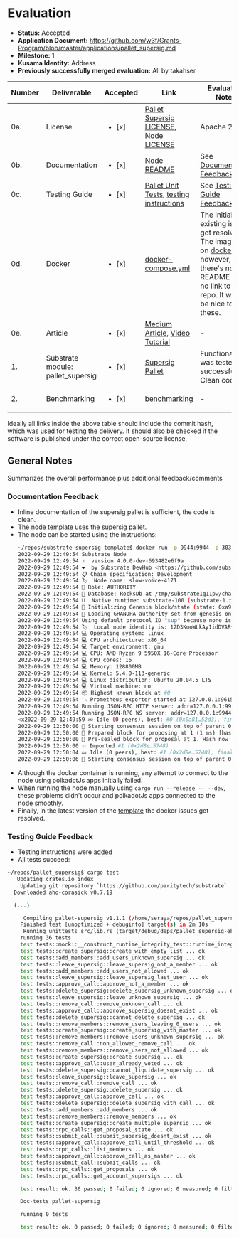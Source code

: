 # Evaluation

- **Status:** Accepted
- **Application Document:** https://github.com/w3f/Grants-Program/blob/master/applications/pallet_supersig.md
- **Milestone:** 1
- **Kusama Identity:** Address
- **Previously successfully merged evaluation:** All by takahser

| Number | Deliverable                       | Accepted               | Link                                                                                                                                                                                                                                                                     | Evaluation Notes                                                                                                                                                                                                  |
| ------ | --------------------------------- | ---------------------- | ------------------------------------------------------------------------------------------------------------------------------------------------------------------------------------------------------------------------------------------------------------------------ | ----------------------------------------------------------------------------------------------------------------------------------------------------------------------------------------------------------------- |
| 0a.    | License                           | <ul><li>[x] </li></ul> | [Pallet Supersig LICENSE](https://github.com/kabocha-network/pallet_supersig/blob/e8d85c7fd2d896562b038648b0a936f077039e16/LICENSE), [Node LICENSE](https://github.com/decentration/substrate-supersig-template/blob/abdfb445b88c4739b9585e52548314ea1fb98127/LICENSE)   | Apache 2.0                                                                                                                                                                                                        |
| 0b.    | Documentation                     | <ul><li>[x] </li></ul> | [Node README](https://github.com/decentration/substrate-supersig-template/blob/abdfb445b88c4739b9585e52548314ea1fb98127/README.md)                                                                                                                                       | See [Documentation Feedback](#documentation-feedback)                                                                                                                                                             |
| 0c.    | Testing Guide                     | <ul><li>[x] </li></ul> | [Pallet Unit Tests](https://github.com/kabocha-network/pallet_supersig/tree/e8d85c7fd2d896562b038648b0a936f077039e16/src/tests), [testing instructions](https://github.com/kabocha-network/pallet_supersig/blob/f3b4842b971df00287f1ec6e2dcc41c431bce799/README.md#test) | See [Testing Guide Feedback](#testing-guide-feedback)                                                                                                                                                             |
| 0d.    | Docker                            | <ul><li>[x] </li></ul> | [docker-compose.yml](https://github.com/decentration/substrate-supersig-template/blob/abdfb445b88c4739b9585e52548314ea1fb98127/docker-compose.yml)                                                                                                                       | The initially existing issues got resolved. The image is on [dockerhub](https://hub.docker.com/r/decentration/supersig-node), however, there's no README and no link to the repo. It would be nice to have these. |
| 0e.    | Article                           | <ul><li>[x] </li></ul> | [Medium Article](https://decentration.medium.com/supersig-like-multisig-but-with-superpowers-86b9ce0412f6), [Video Tutorial](https://www.loom.com/share/dbcaa6319b1a4644aacb709aa0e38783)                                                                                | -                                                                                                                                                                                                                 |
| 1.     | Substrate module: pallet_supersig | <ul><li>[x] </li></ul> | [Supersig Pallet](https://github.com/kabocha-network/pallet_supersig/tree/e8d85c7fd2d896562b038648b0a936f077039e16)                                                                                                                                                      | Functionality was tested successfully. Clean code.                                                                                                                                                                |
| 2.     | Benchmarking                      | <ul><li>[x] </li></ul> | [benchmarking](https://github.com/kabocha-network/pallet_supersig/blob/e8d85c7fd2d896562b038648b0a936f077039e16/src/benchmarking.rs)                                                                                                                                     | -                                                                                                                                                                                                                 |

Ideally all links inside the above table should include the commit hash,
which was used for testing the delivery. It should also be checked if the software is published under the correct open-source license.

## General Notes

Summarizes the overall performance plus additional feedback/comments

### Documentation Feedback

- Inline documentation of the supersig pallet is sufficient, the code is clean.
- The node template uses the supersig pallet.
- The node can be started using the instructions:
  ```bash
  ~/repos/substrate-supersig-template$ docker run -p 9944:9944 -p 30333:30333 -p 9933:9933 -p 9615:9615  docker.io/decentration/supersig-node:latest --dev --port 30333 --ws-port 9944 --rpc-port 9933
  2022-09-29 12:49:54 Substrate Node
  2022-09-29 12:49:54 ✌️  version 4.0.0-dev-693482e6f9a
  2022-09-29 12:49:54 ❤️  by Substrate DevHub <https://github.com/substrate-developer-hub>, 2017-2022
  2022-09-29 12:49:54 📋 Chain specification: Development
  2022-09-29 12:49:54 🏷  Node name: slow-voice-4171
  2022-09-29 12:49:54 👤 Role: AUTHORITY
  2022-09-29 12:49:54 💾 Database: RocksDb at /tmp/substrate1g11pw/chains/dev/db/full
  2022-09-29 12:49:54 ⛓  Native runtime: substrate-100 (substrate-1.tx1.au1)
  2022-09-29 12:49:54 🔨 Initializing Genesis block/state (state: 0xa9be…2ec2, header-hash: 0x0a81…52d3)
  2022-09-29 12:49:54 👴 Loading GRANDPA authority set from genesis on what appears to be first startup.
  2022-09-29 12:49:54 Using default protocol ID "sup" because none is configured in the chain specs
  2022-09-29 12:49:54 🏷  Local node identity is: 12D3KooWLkAy1idDVARvgrfA68Q2pwWTNWbRZqJUHMhGLsNTwD8m
  2022-09-29 12:49:54 💻 Operating system: linux
  2022-09-29 12:49:54 💻 CPU architecture: x86_64
  2022-09-29 12:49:54 💻 Target environment: gnu
  2022-09-29 12:49:54 💻 CPU: AMD Ryzen 9 5950X 16-Core Processor
  2022-09-29 12:49:54 💻 CPU cores: 16
  2022-09-29 12:49:54 💻 Memory: 128800MB
  2022-09-29 12:49:54 💻 Kernel: 5.4.0-113-generic
  2022-09-29 12:49:54 💻 Linux distribution: Ubuntu 20.04.5 LTS
  2022-09-29 12:49:54 💻 Virtual machine: no
  2022-09-29 12:49:54 📦 Highest known block at #0
  2022-09-29 12:49:54 〽️ Prometheus exporter started at 127.0.0.1:9615
  2022-09-29 12:49:54 Running JSON-RPC HTTP server: addr=127.0.0.1:9933, allowed origins=None
  2022-09-29 12:49:54 Running JSON-RPC WS server: addr=127.0.0.1:9944, allowed origins=None
  <x2022-09-29 12:49:59 💤 Idle (0 peers), best: #0 (0x0a81…52d3), finalized #0 (0x0a81…52d3), ⬇ 43 B/s ⬆ 0
  2022-09-29 12:50:00 🙌 Starting consensus session on top of parent 0x0a8193b8eab0fe4c626c11305b0e613b589efd2d95cd1ce4e32890d5c65a52d3
  2022-09-29 12:50:00 🎁 Prepared block for proposing at 1 (1 ms) [hash: 0xcf29897e5e072a5d9afb7c7d37ff81bf0eda606213cdf8dd98fd51e924332e0b; parent_hash: 0x0a81…52d3; extrinsics (1): [0x19d4…fe14]]
  2022-09-29 12:50:00 🔖 Pre-sealed block for proposal at 1. Hash now 0x2d8e1da4386e520c8f165c2aac17cf139a8de8df915d8b7adfc4e68f42b45748, previously 0xcf29897e5e072a5d9afb7c7d37ff81bf0eda606213cdf8dd98fd51e924332e0b.
  2022-09-29 12:50:00 ✨ Imported #1 (0x2d8e…5748)
  2022-09-29 12:50:04 💤 Idle (0 peers), best: #1 (0x2d8e…5748), finalized #0 (0x0a81…52d3), ⬇ 28 B/s ⬆ 0
  2022-09-29 12:50:06 🙌 Starting consensus session on top of parent 0x2d8e1da4386e520c8f165c2aac17cf139a8de8df915d8b7adfc4e68f42b45748
  ```
- Although the docker container is running, any attempt to connect to the node using polkadotJs apps initially failed.
- When running the node manually using `cargo run --release -- --dev`, these problems didn't occur and polkadotJs apps connected to the node smoothly.
- Finally, in the latest version of the [template](https://github.com/decentration/substrate-supersig-template/tree/6fbce881471ef6b5730bb8bf4b68f2ee20f58025#run-in-docker) the docker issues got resolved.

### Testing Guide Feedback

- Testing instructions were [added](https://github.com/kabocha-network/pallet_supersig/blob/f3b4842b971df00287f1ec6e2dcc41c431bce799/README.md#test)
- All tests succeed:

```bash
~/repos/pallet_supersig$ cargo test
   Updating crates.io index
    Updating git repository `https://github.com/paritytech/substrate`
  Downloaded aho-corasick v0.7.19

  (...)

     Compiling pallet-supersig v1.1.1 (/home/seraya/repos/pallet_supersig)
    Finished test [unoptimized + debuginfo] target(s) in 2m 10s
     Running unittests src/lib.rs (target/debug/deps/pallet_supersig-ebcf7b303f392a07)
    running 36 tests
    test tests::mock::__construct_runtime_integrity_test::runtime_integrity_tests ... ok
    test tests::create_supersig::create_with_empty_list ... ok
    test tests::add_members::add_users_unknown_supersig ... ok
    test tests::leave_supersig::leave_supersig_not_a_member ... ok
    test tests::add_members::add_users_not_allowed ... ok
    test tests::leave_supersig::leave_supersig_last_user ... ok
    test tests::approve_call::approve_not_a_member ... ok
    test tests::delete_supersig::delete_supersig_unknown_supersig ... ok
    test tests::leave_supersig::leave_unknown_supersig ... ok
    test tests::remove_call::remove_unknown_call ... ok
    test tests::approve_call::approve_supersig_doesnt_exist ... ok
    test tests::delete_supersig::cannot_delete_supersig ... ok
    test tests::remove_members::remove_users_leaving_0_users ... ok
    test tests::create_supersig::create_supersig_with_master ... ok
    test tests::remove_members::remove_users_unknown_supersig ... ok
    test tests::remove_call::non_allowed_remove_call ... ok
    test tests::remove_members::remove_users_not_allowed ... ok
    test tests::create_supersig::create_supersig ... ok
    test tests::approve_call::user_already_voted ... ok
    test tests::delete_supersig::cannot_liquidate_supersig ... ok
    test tests::leave_supersig::leave_supersig ... ok
    test tests::remove_call::remove_call ... ok
    test tests::delete_supersig::delete_supersig ... ok
    test tests::approve_call::approve_call ... ok
    test tests::delete_supersig::delete_supersig_with_call ... ok
    test tests::add_members::add_members ... ok
    test tests::remove_members::remove_members ... ok
    test tests::create_supersig::create_multiple_supersig ... ok
    test tests::rpc_calls::get_proposal_state ... ok
    test tests::submit_call::submit_supersig_doesnt_exist ... ok
    test tests::approve_call::approve_call_until_threshold ... ok
    test tests::rpc_calls::list_members ... ok
    test tests::approve_call::approve_call_as_master ... ok
    test tests::submit_call::submit_calls ... ok
    test tests::rpc_calls::get_proposals ... ok
    test tests::rpc_calls::get_account_supersigs ... ok

    test result: ok. 36 passed; 0 failed; 0 ignored; 0 measured; 0 filtered out; finished in 3.80s

    Doc-tests pallet-supersig

    running 0 tests

    test result: ok. 0 passed; 0 failed; 0 ignored; 0 measured; 0 filtered out; finished in 0.00s
```
